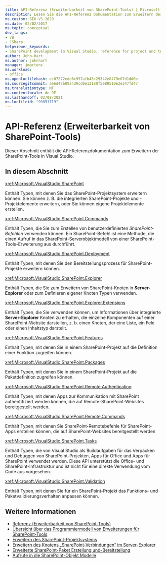 ```yaml
---
title: API-Referenz (Erweiterbarkeit von SharePoint-Tools) | Microsoft-Dokumentation
description: Lesen Sie die API-Referenz Dokumentation zum Erweitern der SharePoint-Tools in Visual Studio. Hier finden Sie eine Liste verwandter Namespaces, wie z. b. Microsoft. VisualStudio. SharePoint.
ms.custom: SEO-VS-2020
ms.date: 02/02/2017
ms.topic: conceptual
dev_langs:
- VB
- CSharp
helpviewer_keywords:
- SharePoint development in Visual Studio, reference for project and tools extensibility
author: John-Hart
ms.author: johnhart
manager: jmartens
ms.workload:
- office
ms.openlocfilehash: ec07272ede6c957afb43c29342e8479e67d1dd0e
ms.sourcegitcommit: ae6d47b09a439cd0e13180f5e89510e3e347fd47
ms.translationtype: MT
ms.contentlocale: de-DE
ms.lasthandoff: 02/08/2021
ms.locfileid: "99851719"
---
```

# <a name="api-reference-sharepoint-tools-extensibility"></a>API-Referenz (Erweiterbarkeit von SharePoint-Tools)
  Dieser Abschnitt enthält die API-Referenzdokumentation zum Erweitern der SharePoint-Tools in Visual Studio.

## <a name="in-this-section"></a>In diesem Abschnitt
 <xref:Microsoft.VisualStudio.SharePoint>

 Enthält Typen, mit denen Sie das SharePoint-Projektsystem erweitern können. Sie können z. B. die integrierten SharePoint-Projekte und -Projektelemente erweitern, oder Sie können eigene Projektelemente erstellen.

 <xref:Microsoft.VisualStudio.SharePoint.Commands>

 Enthält Typen, die Sie zum Erstellen von benutzerdefinierten *SharePoint-Befehlen* verwenden können. Ein SharePoint-Befehl ist eine Methode, die einen Aufruf in das SharePoint-Serverobjektmodell von einer SharePoint-Tools-Erweiterung aus durchführt.

 <xref:Microsoft.VisualStudio.SharePoint.Deployment>

 Enthält Typen, mit denen Sie den Bereitstellungsprozess für SharePoint-Projekte erweitern können.

 <xref:Microsoft.VisualStudio.SharePoint.Explorer>

 Enthält Typen, die Sie zum Erweitern von SharePoint-Knoten in **Server-Explorer** oder zum Definieren eigener Knoten Typen verwenden.

 <xref:Microsoft.VisualStudio.SharePoint.Explorer.Extensions>

 Enthält Typen, die Sie verwenden können, um Informationen über integrierte **Server-Explorer** Knoten zu erhalten, die einzelne Komponenten auf einer SharePoint-Website darstellen, z. b. einen Knoten, der eine Liste, ein Feld oder einen Inhaltstyp darstellt.

 <xref:Microsoft.VisualStudio.SharePoint.Features>

 Enthält Typen, mit denen Sie in einem SharePoint-Projekt auf die Definition einer Funktion zugreifen können.

 <xref:Microsoft.VisualStudio.SharePoint.Packages>

 Enthält Typen, mit denen Sie in einem SharePoint-Projekt auf die Paketdefinition zugreifen können.

 <xref:Microsoft.VisualStudio.SharePoint.Remote.Authentication>

 Enthält Typen, mit denen Apps zur Kommunikation mit SharePoint authentifiziert werden können, die auf Remote-SharePoint-Websites bereitgestellt werden.

 <xref:Microsoft.VisualStudio.SharePoint.Remote.Commands>

 Enthält Typen, mit denen Sie SharePoint-Remotebefehle für SharePoint-Apps erstellen können, die auf SharePoint-Websites bereitgestellt werden.

 <xref:Microsoft.VisualStudio.SharePoint.Tasks>

 Enthält Typen, die von Visual Studio als Buildaufgaben für das Verpacken und Debuggen von SharePoint-Projekten, Apps für Office und Apps für SharePoint verwendet werden. Diese API unterstützt die Office- und SharePoint-Infrastruktur und ist nicht für eine direkte Verwendung vom Code aus vorgesehen.

 <xref:Microsoft.VisualStudio.SharePoint.Validation>

 Enthält Typen, mit denen Sie für ein SharePoint-Projekt das Funktions- und Paketvalidierungsverhalten anpassen können.

## <a name="see-also"></a>Weitere Informationen
- [Referenz &#40;Erweiterbarkeit von SharePoint-Tools&#41;](../sharepoint/reference-sharepoint-tools-extensibility.md)
- [Übersicht über das Programmiermodell von Erweiterungen für SharePoint-Tools](../sharepoint/overview-of-the-programming-model-of-sharepoint-tools-extensions.md)
- [Erweitern des SharePoint-Projektsystems](../sharepoint/extending-the-sharepoint-project-system.md)
- [Erweitern des Knotens „SharePoint-Verbindungen“ im Server-Explorer](../sharepoint/extending-the-sharepoint-connections-node-in-server-explorer.md)
- [Erweiterte SharePoint-Paket Erstellung und-Bereitstellung](../sharepoint/extending-sharepoint-packaging-and-deployment.md)
- [Aufrufe in die SharePoint-Objekt Modelle](../sharepoint/calling-into-the-sharepoint-object-models.md)
